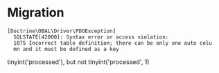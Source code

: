 # Migration
````
[Doctrine\DBAL\Driver\PDOException]                                                                                  
  SQLSTATE[42000]: Syntax error or access violation: 
  1075 Incorrect table definition; there can be only one auto colu  
  mn and it must be defined as a key  
````

tinyint('processed'), but not tinyint('processed', 1)